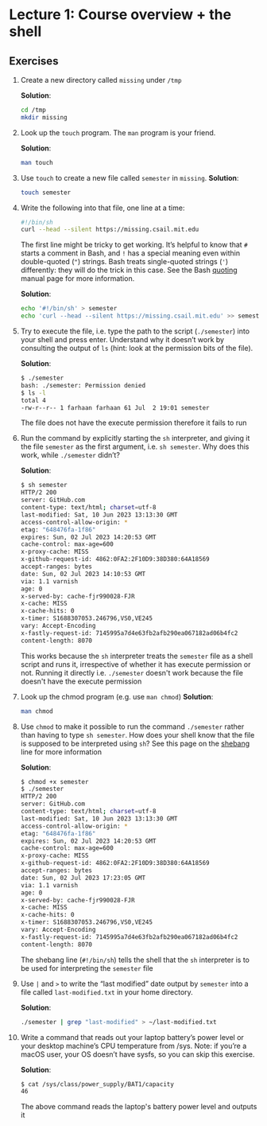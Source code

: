 # Lecture 1: Course overview + the shell

## Exercises

1. Create a new directory called `missing` under `/tmp`

   **Solution**:

   ```bash
   cd /tmp  
   mkdir missing
   ```  

1. Look up the `touch` program. The `man` program is your friend.

   **Solution**:

    ```bash
    man touch
    ```  

1. Use `touch` to create a new file called `semester` in `missing`.
   **Solution**:

   ```bash
   touch semester
   ```  

1. Write the following into that file, one line at a time:

   ```bash
   #!/bin/sh  
   curl --head --silent https://missing.csail.mit.edu 
   ```

   The first line might be tricky to get working. It’s helpful to know that `#` starts a comment in Bash, and `!` has a special meaning even within double-quoted (`"`) strings. Bash treats single-quoted strings (`'`) differently: they will do the trick in this case. See the Bash [quoting](https://www.gnu.org/software/bash/manual/html_node/Quoting.html) manual page for more information.

   **Solution**:

   ```bash
   echo '#!/bin/sh' > semester
   echo 'curl --head --silent https://missing.csail.mit.edu' >> semester
   ```

1. Try to execute the file, i.e. type the path to the script (`./semester`) into your shell and press enter. Understand why it doesn’t work by consulting the output of `ls` (hint: look at the permission bits of the file).

   **Solution**:

   ```bash
   $ ./semester  
   bash: ./semester: Permission denied  
   $ ls -l  
   total 4  
   -rw-r--r-- 1 farhaan farhaan 61 Jul  2 19:01 semester  
   ```

   The file does not have the execute permission therefore it fails to run

1. Run the command by explicitly starting the `sh` interpreter, and giving it the file `semester` as the first argument, i.e. `sh semester`. Why does this work, while `./semester` didn’t?

   **Solution**:

   ```bash
   $ sh semester  
   HTTP/2 200   
   server: GitHub.com  
   content-type: text/html; charset=utf-8  
   last-modified: Sat, 10 Jun 2023 13:13:30 GMT  
   access-control-allow-origin: *  
   etag: "648476fa-1f86"  
   expires: Sun, 02 Jul 2023 14:20:53 GMT  
   cache-control: max-age=600  
   x-proxy-cache: MISS  
   x-github-request-id: 4862:0FA2:2F10D9:38D380:64A18569  
   accept-ranges: bytes  
   date: Sun, 02 Jul 2023 14:10:53 GMT  
   via: 1.1 varnish  
   age: 0  
   x-served-by: cache-fjr990028-FJR  
   x-cache: MISS  
   x-cache-hits: 0  
   x-timer: S1688307053.246796,VS0,VE245  
   vary: Accept-Encoding  
   x-fastly-request-id: 7145995a7d4e63fb2afb290ea067182ad06b4fc2  
   content-length: 8070  
   ```

   This works because the `sh` interpreter treats the `semester` file as a shell script and runs it, irrespective of whether it has execute permission or not. Running it directly i.e. `./semester` doesn't work because the file doesn't have the execute permission

1. Look up the chmod program (e.g. use `man chmod`)
   **Solution**:

   ```bash
   man chmod  
   ```

1. Use `chmod` to make it possible to run the command `./semester` rather than having to type `sh semester`. How does your shell know that the file is supposed to be interpreted using `sh`? See this page on the [shebang](https://en.wikipedia.org/wiki/Shebang_(Unix)) line for more information

   **Solution**:

   ```bash
   $ chmod +x semester  
   $ ./semester  
   HTTP/2 200   
   server: GitHub.com  
   content-type: text/html; charset=utf-8  
   last-modified: Sat, 10 Jun 2023 13:13:30 GMT  
   access-control-allow-origin: *  
   etag: "648476fa-1f86"  
   expires: Sun, 02 Jul 2023 14:20:53 GMT  
   cache-control: max-age=600  
   x-proxy-cache: MISS  
   x-github-request-id: 4862:0FA2:2F10D9:38D380:64A18569  
   accept-ranges: bytes  
   date: Sun, 02 Jul 2023 17:23:05 GMT  
   via: 1.1 varnish  
   age: 0  
   x-served-by: cache-fjr990028-FJR  
   x-cache: MISS  
   x-cache-hits: 0  
   x-timer: S1688307053.246796,VS0,VE245  
   vary: Accept-Encoding  
   x-fastly-request-id: 7145995a7d4e63fb2afb290ea067182ad06b4fc2  
   content-length: 8070  
   ```

   The shebang line (`#!/bin/sh`) tells the shell that the `sh` interpreter is to be used for interpreting the `semester` file

1. Use `|` and `>` to write the “last modified” date output by `semester` into a file called `last-modified.txt` in your home directory.

   **Solution**:

   ```bash
   ./semester | grep "last-modified" > ~/last-modified.txt
   ```

1. Write a command that reads out your laptop battery’s power level or your desktop machine’s CPU temperature from /sys. Note: if you’re a macOS user, your OS doesn’t have sysfs, so you can skip this exercise.

   **Solution**:

   ```bash
   $ cat /sys/class/power_supply/BAT1/capacity
   46
   ```

   The above command reads the laptop's battery power level and outputs it
